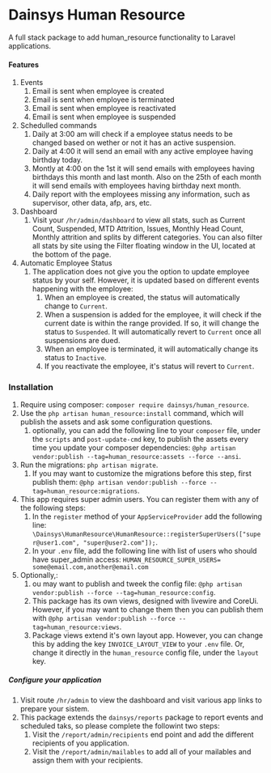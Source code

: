  # Dainsys Human Resource
 A full stack package to add human_resource functionality to Laravel applications. 

#### Features
1. Events
   1. Email is sent when employee is created
   2. Email is sent when employee is terminated
   3. Email is sent when employee is reactivated
   4. Email is sent when employee is suspended
2. Schedulled commands
   1. Daily at 3:00 am will check if a employee status needs to be changed based on wether or not it has an active suspension.
   2. Daily at 4:00 it will send an email with any active employee having birthday today.
   3. Montly at 4:00 on the 1st it will send emails with employees having birthdays this month and last month. Also on the 25th of each month it will send emails with employees having birthday next month.
   4. Daily report with the employees missing any information, such as supervisor, other data, afp, ars, etc.
3. Dashboard
   1. Visit your `/hr/admin/dashboard` to view all stats, such as Current Count, Suspended, MTD Attrition, Issues, Monthly Head Count, Monthly attrition and splits by different categories. You can also filter all stats by site using the Filter floating window in the UI, located at the bottom of the page.
4. Automatic Employee Status
   1. The application does not give you the option to update employee status by your self. However, it is updated based on different events happening with the employee:   
      1. When an employee is created, the status will automatically change to `Current`.
      2. When a suspension is added for the employee, it will check if the current date is within the range provided. If so, it will change the status to `Suspended`. It will automatically revert to `Current` once all suspensions are dued.
      3. When an employee is terminated, it will automatically change its status to `Inactive`.
      4. If you reactivate the employee, it's status will revert to `Current`. 

 ### Installation
 1. Require using composer: `composer require dainsys/human_resource`.
 2. Use the `php artisan human_resource:install` command, which will publish the assets and ask some configuration questions. 
    1. optionally, you can add the following line to your `composer` file, under the `scripts` and `post-update-cmd` key, to publish the assets every time you update your composer dependencies: `@php artisan vendor:publish --tag=human_resource:assets --force --ansi`.
 3. Run the migrations: `php artisan migrate`.
    1. If you may want to customize the migrations before this step, first publish them: `@php artisan vendor:publish --force --tag=human_resource:migrations`.
 4. This app requires super admin users. You can register them with any of the following steps:
    1. In the `register` method of your `AppServiceProvider` add the following line: `\Dainsys\HumanResource\HumanResource::registerSuperUsers(["super@user1.com", "super@user2.com"]);`.
    2. In your `.env` file, add the following line with list of users who should have super_admin access: `HUMAN_RESOURCE_SUPER_USERS= some@email.com,another@email.com`
 5. Optionally,:
    1. ou may want to publish and tweek the config file: `@php artisan vendor:publish --force --tag=human_resource:config`.
    2. This package has its own views, designed with livewire and CoreUi. However, if you may want to change them then you can publish them with `@php artisan vendor:publish --force --tag=human_resource:views`. 
    3. Package views extend it's own layout app. However, you can change this by adding the key `INVOICE_LAYOUT_VIEW` to your `.env` file. Or, change it directly in the `human_resource` config file, under the `layout` key.
##### Configure your application
1. Visit route `/hr/admin` to view the dashboard and visit various app links to prepare your sistem.
2. This package extends the `dainsys/reports` package to report events and scheduled taks, so please complete the followint two steps:
   1. Visit the `/report/admin/recipients` end point and add the different recipients of you application.
   2. Visit the `/report/admin/mailables` to add all of your mailables and assign them with your recipients.
